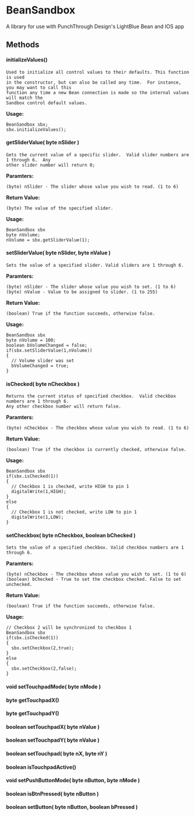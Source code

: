 # BeanSandbox
A library for use with PunchThrough Design's LightBlue Bean and IOS app

## Methods

#### initializeValues()

    Used to initialize all control values to their defaults. This function is used
    in the constructor, but can also be called any time.  For instance, you may want to call this 
    function any time a new Bean connection is made so the internal values will match the 
    Sandbox control default values.

**Usage:** 

    BeanSandbox sbx;
    sbx.initializeValues();

#### getSliderValue( byte nSlider )

    Gets the current value of a specific slider.  Valid slider numbers are 1 through 6.  Any
    other slider number will return 0;

**Paramters:**

    (byte) nSlider - The slider whose value you wish to read. (1 to 6)

**Return Value:**

    (byte) The value of the specified slider.

**Usage:**

    BeanSandbox sbx
    byte nVolume;
    nVolume = sbx.getSliderValue(1);

#### setSliderValue( byte nSlider, byte nValue )

    Sets the value of a specified slider. Valid sliders are 1 through 6.

**Paramters:**

    (byte) nSlider - The slider whose value you wish to set. (1 to 6)
    (byte) nValue - Value to be assigned to slider. (1 to 255)

**Return Value:**

    (boolean) True if the function succeeds, otherwise false.

**Usage:**

    BeanSandbox sbx
    byte nVolume = 100;
    boolean bVolumeChanged = false;
    if(sbx.setSliderValue(1,nVolume))
    {
      // Volume slider was set
      bVolumeChanged = true;
    }

#### isChecked( byte nCheckbox )

    Returns the current status of specified checkbox.  Valid checkbox numbers are 1 through 6.  
    Any other checkbox number will return false.

**Paramters:**

    (byte) nCheckbox - The checkbox whose value you wish to read. (1 to 6)

**Return Value:**

    (boolean) True if the checkbox is currently checked, otherwise false.

**Usage:**

    BeanSandbox sbx
    if(sbx.isChecked(1))
    {
      // Checkbox 1 is checked, write HIGH to pin 1
      digitalWrite(1,HIGH);
    }
    else
    {
      // Checkbox 1 is not checked, write LOW to pin 1
      digitalWrite(1,LOW);
    }

#### setCheckbox( byte nCheckbox, boolean bChecked )

    Sets the value of a specified checkbox. Valid checkbox numbers are 1 through 6.

**Paramters:**

    (byte) nCheckbox - The checkbox whose value you wish to set. (1 to 6)
    (boolean) bChecked - True to set the checkbox checked. False to set unchecked.

**Return Value:**

    (boolean) True if the function succeeds, otherwise false.

**Usage:**

    // Checkbox 2 will be synchronized to checkbox 1
    BeanSandbox sbx
    if(sbx.isChecked(1))
    {
      sbx.setCheckbox(2,true);
    }
    else
    {
      sbx.setCheckbox(2,false);
    }

#### void setTouchpadMode( byte nMode )

#### byte getTouchpadX()

#### byte getTouchpadY()

#### boolean setTouchpadX( byte nValue )

#### boolean setTouchpadY( byte nValue )

#### boolean setTouchpad( byte nX, byte nY )

#### boolean isTouchpadActive()

#### void setPushButtonMode( byte nButton, byte nMode )

#### boolean isBtnPressed( byte nButton )

#### boolean setButton( byte nButton, boolean bPressed )
